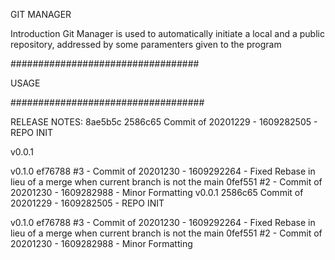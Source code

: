 GIT MANAGER

Introduction
Git Manager is used to automatically initiate a local and a public repository, addressed by some paramenters given to the program

##################################

USAGE


###################################

RELEASE NOTES:
8ae5b5c 
2586c65 Commit of 20201229 - 1609282505 -  REPO INIT 

v0.0.1  

v0.1.0 
ef76788 #3 - Commit of 20201230 - 1609292264 - Fixed Rebase in lieu of a merge when current branch is not the main
0fef551 #2 - Commit of 20201230 - 1609282988 - Minor Formatting
v0.0.1 
2586c65 Commit of 20201229 - 1609282505 -  REPO INIT 

v0.1.0 
ef76788 #3 - Commit of 20201230 - 1609292264 - Fixed Rebase in lieu of a merge when current branch is not the main
0fef551 #2 - Commit of 20201230 - 1609282988 - Minor Formatting


